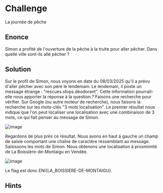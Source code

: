 # Challenge
La journée de pêche

## Enonce
Simon a profité de l'ouverture de la pêche à la truite pour aller pêcher. Dans quelle ville sont-ils allé pêcher ?

## Solution
Sur le profil de Simon, nous voyons en date du 08/03/2025 qu'il a prévu d'aller pêcher avec son père le lendemain. Le lendemain, il poste un message étrange : "rescues.stops.deodorant". Cette information pourrait-elle nous apporter la réponse à la question ? Faisons une recherche pour vérifier. Sur Google (ou autre moteur de recherche), nous faisons la recherche sur les mots-clés "3 mots localisation". Le premier résultat nous indique que l'on peut localiser une localisation avec une combinaison de 3 mots, ce qui fait penser au message de Simon. 

![image](src/resultat_recherche_w3w.png)

Regardons de plus près ce résultat. Nous avons en haut à gauche un champ de saisie comportant une chaîne de caractère ressemblant au message. Saisissons les mots de Simon. Nous obtenons une localisation à proxmimité de La Boissière-de-Montaigu en Vendée.

![image](src/localisation_w3w.png)

Le flag est donc ENI{LA_BOISSIERE-DE-MONTAIGU}.

## Hints
